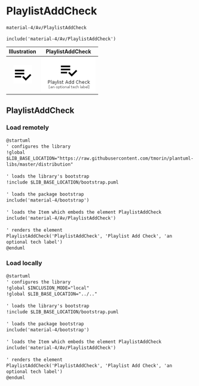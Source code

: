 # PlaylistAddCheck


```text
material-4/Av/PlaylistAddCheck
```

```text
include('material-4/Av/PlaylistAddCheck')
```



| Illustration | PlaylistAddCheck |
| :---: | :---: |
| ![illustration for Illustration](../../material-4/Av/PlaylistAddCheck.png) | ![illustration for PlaylistAddCheck](../../material-4/Av/PlaylistAddCheck.Local.png) |




## PlaylistAddCheck

### Load remotely
```plantuml
@startuml
' configures the library
!global $LIB_BASE_LOCATION="https://raw.githubusercontent.com/tmorin/plantuml-libs/master/distribution"

' loads the library's bootstrap
!include $LIB_BASE_LOCATION/bootstrap.puml

' loads the package bootstrap
include('material-4/bootstrap')

' loads the Item which embeds the element PlaylistAddCheck
include('material-4/Av/PlaylistAddCheck')

' renders the element
PlaylistAddCheck('PlaylistAddCheck', 'Playlist Add Check', 'an optional tech label')
@enduml
```

### Load locally
```plantuml
@startuml
' configures the library
!global $INCLUSION_MODE="local"
!global $LIB_BASE_LOCATION="../.."

' loads the library's bootstrap
!include $LIB_BASE_LOCATION/bootstrap.puml

' loads the package bootstrap
include('material-4/bootstrap')

' loads the Item which embeds the element PlaylistAddCheck
include('material-4/Av/PlaylistAddCheck')

' renders the element
PlaylistAddCheck('PlaylistAddCheck', 'Playlist Add Check', 'an optional tech label')
@enduml
```

